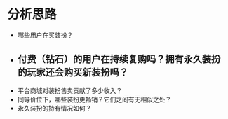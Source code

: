 # 分析思路
* 哪些用户在买装扮？
* 付费（钻石）的用户在持续复购吗？拥有永久装扮的玩家还会购买新装扮吗？
    - 
* 平台商城对装扮售卖贡献了多少收入？
* 同等价位下，哪些装扮更畅销？它们之间有无相似之处？
* 永久装扮的持有情况如何？